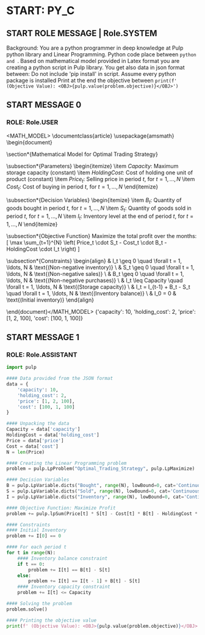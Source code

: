 # START: PY_C 
## START ROLE MESSAGE | Role.SYSTEM 
Background: You are a python programmer in deep knowledge at Pulp python library and Linear Programming. Python code place between ```python and ```. Based on mathematical model provided in Latex format you are creating a python script in Pulp library. You get also data in json format between: <DATA></DATA> Do not include 'pip install' in script. Assume every python package is installed Print at the end the objective between <OBJ></OBJ> `print(f' (Objective Value): <OBJ>{pulp.value(problem.objective)}</OBJ>')` 
## START MESSAGE 0 
### ROLE: Role.USER
<MATH_MODEL>
\documentclass{article}
\usepackage{amsmath}
\begin{document}

\section*{Mathematical Model for Optimal Trading Strategy}

\subsection*{Parameters}
\begin{itemize}
    \item $Capacity$: Maximum storage capacity (constant)
    \item $HoldingCost$: Cost of holding one unit of product (constant)
    \item $Price_t$: Selling price in period $t$, for $t = 1, \ldots, N$
    \item $Cost_t$: Cost of buying in period $t$, for $t = 1, \ldots, N$
\end{itemize}

\subsection*{Decision Variables}
\begin{itemize}
    \item $B_t$: Quantity of goods bought in period $t$, for $t = 1, \ldots, N$
    \item $S_t$: Quantity of goods sold in period $t$, for $t = 1, \ldots, N$
    \item $I_t$: Inventory level at the end of period $t$, for $t = 1, \ldots, N$
\end{itemize}

\subsection*{Objective Function}
Maximize the total profit over the months:
\[
\max \sum_{t=1}^{N} \left( Price_t \cdot S_t - Cost_t \cdot B_t - HoldingCost \cdot I_t \right)
\]

\subsection*{Constraints}
\begin{align}
    & I_t \geq 0 \quad \forall t = 1, \ldots, N & \text{(Non-negative inventory)} \\
    & S_t \geq 0 \quad \forall t = 1, \ldots, N & \text{(Non-negative sales)} \\
    & B_t \geq 0 \quad \forall t = 1, \ldots, N & \text{(Non-negative purchases)} \\
    & I_t \leq Capacity \quad \forall t = 1, \ldots, N & \text{(Storage capacity)} \\
    & I_t = I_{t-1} + B_t - S_t \quad \forall t = 1, \ldots, N & \text{(Inventory balance)} \\
    & I_0 = 0 & \text{(Initial inventory)}
\end{align}

\end{document}</MATH_MODEL>
<DATA>
{'capacity': 10, 'holding_cost': 2, 'price': [1, 2, 100], 'cost': [100, 1, 100]}</DATA>


## START MESSAGE 1 
### ROLE: Role.ASSISTANT
```python
import pulp

#### Data provided from the JSON format
data = {
    'capacity': 10,
    'holding_cost': 2,
    'price': [1, 2, 100],
    'cost': [100, 1, 100]
}

#### Unpacking the data
Capacity = data['capacity']
HoldingCost = data['holding_cost']
Price = data['price']
Cost = data['cost']
N = len(Price)

#### Creating the Linear Programming problem
problem = pulp.LpProblem("Optimal_Trading_Strategy", pulp.LpMaximize)

#### Decision Variables
B = pulp.LpVariable.dicts("Bought", range(N), lowBound=0, cat='Continuous')
S = pulp.LpVariable.dicts("Sold", range(N), lowBound=0, cat='Continuous')
I = pulp.LpVariable.dicts("Inventory", range(N), lowBound=0, cat='Continuous')

#### Objective Function: Maximize Profit
problem += pulp.lpSum(Price[t] * S[t] - Cost[t] * B[t] - HoldingCost * I[t] for t in range(N))

#### Constraints
#### Initial Inventory
problem += I[0] == 0

#### For each period t
for t in range(N):
    #### Inventory balance constraint
    if t == 0:
        problem += I[t] == B[t] - S[t]
    else:
        problem += I[t] == I[t - 1] + B[t] - S[t]
    #### Inventory capacity constraint
    problem += I[t] <= Capacity

#### Solving the problem
problem.solve()

#### Printing the objective value
print(f' (Objective Value): <OBJ>{pulp.value(problem.objective)}</OBJ>')
```

